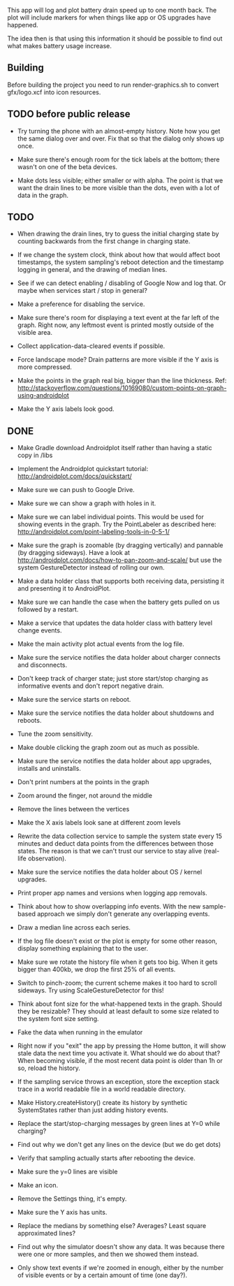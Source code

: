 This app will log and plot battery drain speed up to one month
back. The plot will include markers for when things like app or OS
upgrades have happened.

The idea then is that using this information it should be possible to
find out what makes battery usage increase.


Building
--------
Before building the project you need to run render-graphics.sh to
convert gfx/logo.xcf into icon resources.


TODO before public release
--------------------------
* Try turning the phone with an almost-empty history. Note how you get
  the same dialog over and over. Fix that so that the dialog only
  shows up once.

* Make sure there's enough room for the tick labels at the bottom;
there wasn't on one of the beta devices.

* Make dots less visible; either smaller or with alpha. The point is 
that we want the drain lines to be more visible than the dots, even
with a lot of data in the graph.


TODO
----
* When drawing the drain lines, try to guess the initial charging state by
counting backwards from the first change in charging state.

* If we change the system clock, think about how that would affect
boot timestamps, the system sampling's reboot detection and the timestamp
logging in general, and the drawing of median lines.

* See if we can detect enabling / disabling of Google Now and log
that. Or maybe when services start / stop in general?

* Make a preference for disabling the service.

* Make sure there's room for displaying a text event at the far left of
the graph. Right now, any leftmost event is printed mostly outside of the
visible area.

* Collect application-data-cleared events if possible.

* Force landscape mode? Drain patterns are more visible if the Y axis
is more compressed.

* Make the points in the graph real big, bigger than the line thickness.
Ref: <http://stackoverflow.com/questions/10169080/custom-points-on-graph-using-androidplot>

* Make the Y axis labels look good.

DONE
----
* Make Gradle download Androidplot itself rather than having a static
copy in /libs

* Implement the Androidplot quickstart tutorial:
<http://androidplot.com/docs/quickstart/>

* Make sure we can push to Google Drive.

* Make sure we can show a graph with holes in it.

* Make sure we can label individual points. This would be used for
showing events in the graph. Try the PointLabeler as described here:
<http://androidplot.com/point-labeling-tools-in-0-5-1/>

* Make sure the graph is zoomable (by dragging vertically) and
pannable (by dragging sideways). Have a look at
<http://androidplot.com/docs/how-to-pan-zoom-and-scale/> but use the
system GestureDetector instead of rolling our own.

* Make a data holder class that supports both receiving data,
persisting it and presenting it to AndroidPlot.

* Make sure we can handle the case when the battery gets pulled on us
followed by a restart.

* Make a service that updates the data holder class with battery level
change events.

* Make the main activity plot actual events from the log file.

* Make sure the service notifies the data holder about charger connects
and disconnects.

* Don't keep track of charger state; just store start/stop charging as
informative events and don't report negative drain.

* Make sure the service starts on reboot.

* Make sure the service notifies the data holder about shutdowns and
reboots.

* Tune the zoom sensitivity.

* Make double clicking the graph zoom out as much as possible.

* Make sure the service notifies the data holder about app upgrades,
installs and uninstalls.

* Don't print numbers at the points in the graph

* Zoom around the finger, not around the middle

* Remove the lines between the vertices

* Make the X axis labels look sane at different zoom levels

* Rewrite the data collection service to sample the system state
every 15 minutes and deduct data points from the differences between
those states. The reason is that we can't trust our service to stay
alive (real-life observation).

* Make sure the service notifies the data holder about OS / kernel
upgrades.

* Print proper app names and versions when logging app removals.

* Think about how to show overlapping info events. With the new
sample-based approach we simply don't generate any overlapping
events.

* Draw a median line across each series.

* If the log file doesn't exist or the plot is empty for some other
reason, display something explaining that to the user.

* Make sure we rotate the history file when it gets too big. When it
gets bigger than 400kb, we drop the first 25% of all events.

* Switch to pinch-zoom; the current scheme makes it too hard to scroll
sideways. Try using ScaleGestureDetector for this!

* Think about font size for the what-happened texts in the graph. Should
they be resizable? They should at least default to some size related to
the system font size setting.

* Fake the data when running in the emulator

* Right now if you "exit" the app by pressing the Home button, it will
show stale data the next time you activate it. What should we do about
that? When becoming visible, if the most recent data point is older than
1h or so, reload the history.

* If the sampling service throws an exception, store the exception stack
trace in a world readable file in a world readable directory.

* Make History.createHistory() create its history by synthetic SystemStates
rather than just adding history events.

* Replace the start/stop-charging messages by green lines at Y=0 while
charging?

* Find out why we don't get any lines on the device (but we do get dots)

* Verify that sampling actually starts after rebooting the device.

* Make sure the y=0 lines are visible

* Make an icon.

* Remove the Settings thing, it's empty.

* Make sure the Y axis has units.

* Replace the medians by something else? Averages? Least square approximated
lines?

* Find out why the simulator doesn't show any data. It was because there were
one or more samples, and then we showed them instead.

* Only show text events if we're zoomed in enough, either by the
number of visible events or by a certain amount of time (one day?).
